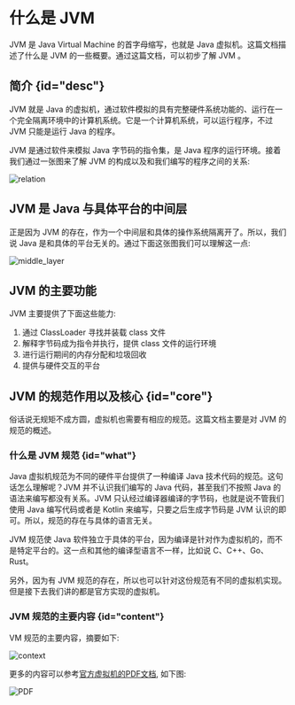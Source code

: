 # 什么是 JVM

JVM 是 Java Virtual Machine 的首字母缩写，也就是 Java 虚拟机。这篇文档描述了什么是 JVM 的一些概要。通过这篇文档，可以初步了解 JVM 。

## 简介 {id="desc"} 

JVM 就是 Java 的虚拟机，通过软件模拟的具有完整硬件系统功能的、运行在一个完全隔离环境中的计算机系统。它是一个计算机系统，可以运行程序，不过 JVM 只能是运行 Java 的程序。

JVM 是通过软件来模拟 Java 字节码的指令集，是 Java 程序的运行环境。接着我们通过一张图来了解 JVM 的构成以及和我们编写的程序之间的关系:

<img src="http://file-linker.oss-cn-hangzhou.aliyuncs.com/yRkHzdkWpLyFKGw1QtLz.jpeg" alt="relation"/>

## JVM  是 Java 与具体平台的中间层

正是因为 JVM 的存在，作为一个中间层和具体的操作系统隔离开了。所以，我们说 Java 是和具体的平台无关的。通过下面这张图我们可以理解这一点:

<img src="http://file-linker.oss-cn-hangzhou.aliyuncs.com/HbtBUOe1QZYOOhEZknp4.jpeg" alt="middle_layer" />

## JVM 的主要功能

JVM 主要提供了下面这些能力:

1. 通过 ClassLoader 寻找并装载 class 文件
2. 解释字节码成为指令并执行，提供 class 文件的运行环境
3. 进行运行期间的内存分配和垃圾回收
4. 提供与硬件交互的平台

## JVM 的规范作用以及核心 {id="core"}

俗话说无规矩不成方圆，虚拟机也需要有相应的规范。这篇文档主要是对 JVM 的规范的概述。

### 什么是 JVM 规范 {id="what"}

Java 虚拟机规范为不同的硬件平台提供了一种编译 Java 技术代码的规范。这句话怎么理解呢？JVM 并不认识我们编写的 Java 代码，甚至我们不按照 Java 的语法来编写都没有关系。JVM 只认经过编译器编译的字节码，也就是说不管我们使用 Java 编写代码或者是 Kotlin 来编写，只要之后生成字节码是 JVM 认识的即可。所以，规范的存在与具体的语言无关。

JVM 规范使 Java 软件独立于具体的平台，因为编译是针对作为虚拟机的，而不是特定平台的。这一点和其他的编译型语言不一样，比如说 C、C++、Go、Rust。

另外，因为有 JVM 规范的存在，所以也可以针对这份规范有不同的虚拟机实现。但是接下去我们讲的都是官方实现的虚拟机。

### JVM 规范的主要内容 {id="content"}

VM 规范的主要内容，摘要如下:

<img src="http://file-linker.oss-cn-hangzhou.aliyuncs.com/Y41RDrYI4SQ469VPd1Lk.png" alt="context"/>

更多的内容可以参考[官方虚拟机的PDF文档](https://docs.oracle.com/javase/specs/jvms/se13/jvms13.pdf), 如下图:

<img src="http://file-linker.oss-cn-hangzhou.aliyuncs.com/0T4aqffpTXvNXZrClugr.png" alt="PDF"/>

